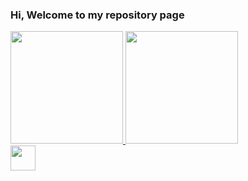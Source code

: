 ### Hi, Welcome to my repository page


<div>
<a href="https://github.com/seu-usuário-aqui">
<img height="180em" src="https://github-readme-stats.vercel.app/api/top-langs/?username=kayua&layout=compact&langs_count=7&theme=default&count_private=true"/>
<img height="180em" src="https://github-readme-stats.vercel.app/api?username=kayua&show_icons=true&theme=default&include_all_commits=true&count_private=true"/>
</div>



<img src="https://cdn.jsdelivr.net/gh/devicons/devicon/icons/git/git-original.svg" width="40" height="40"/>
